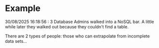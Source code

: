 # Example

<!-- replace-with-date starts -->
30/08/2025 16:18:56 : 3 Database Admins walked into a NoSQL bar. A little while later they walked out because they couldn't find a table.
<!-- replace-with-date ends -->

<!-- replace-with-joke starts -->
There are 2 types of people: those who can extrapolate from incomplete data sets...
<!-- replace-with-joke ends -->